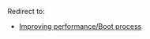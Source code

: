 Redirect to:

*   [Improving performance/Boot process](/index.php/Improving_performance/Boot_process "Improving performance/Boot process")